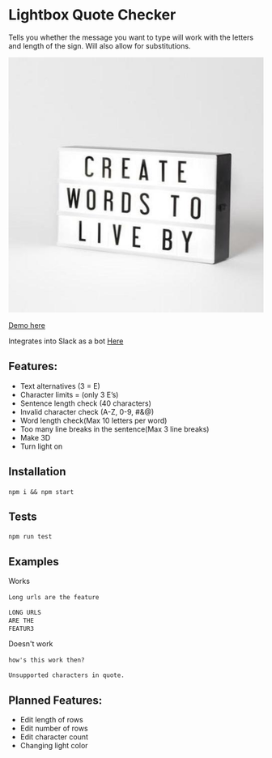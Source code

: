 # Lightbox Quote Checker
Tells you whether the message you want to type will work with the letters and length of the sign. Will also allow for substitutions.

![Lightbox](/images/lightbox.jpg)

[Demo here](https://www.kevinnewman.ca/lightbox-quote-checker/)

Integrates into Slack as a bot [Here](https://github.com/HellooooNewman/Lightbox-Quote-Checker)

## Features:
- Text alternatives (3 = E)
- Character limits = (only 3 E’s)
- Sentence length check (40 characters)
- Invalid character check (A-Z, 0-9, #&@)
- Word length check(Max 10 letters per word)
- Too many line breaks in the sentence(Max 3 line breaks)
- Make 3D
- Turn light on

## Installation
`npm i && npm start`

## Tests
`npm run test` 

## Examples

Works

`Long urls are the feature`

```
LONG URLS 
ARE THE 
FEATUR3
```

Doesn't work

`how's this work then?`

``` 
Unsupported characters in quote.
```

## Planned Features:
- Edit length of rows
- Edit number of rows
- Edit character count
- Changing light color

